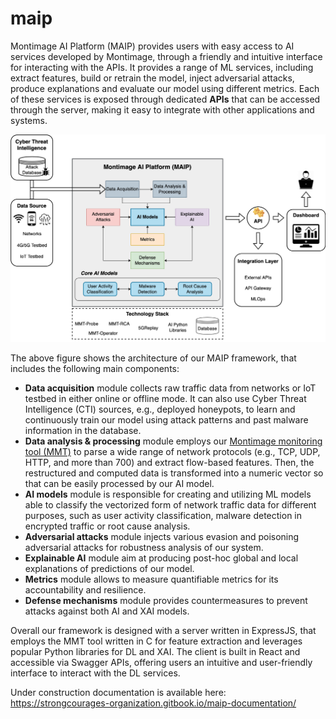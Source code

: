 # maip
Montimage AI Platform (MAIP) provides users with easy access to AI services developed by Montimage, through a friendly and intuitive interface for interacting with the APIs. It provides a range of ML services, including extract features, build or retrain the model, inject adversarial attacks, produce explanations and evaluate our model using different metrics. Each of these services is exposed through dedicated **APIs** that can be accessed through the server, making it easy to integrate with other applications and systems. 

![Architecture of our framework](MAIP_architecture.png)

The above figure shows the architecture of our MAIP framework, that includes the following main components:
- **Data acquisition** module collects raw traffic data from networks or IoT testbed in either online or offline mode. It can also use Cyber Threat Intelligence (CTI) sources, e.g., deployed honeypots, to learn and continuously train our model using attack patterns and past malware information in the database. 
- **Data analysis \& processing** module employs our [Montimage monitoring tool (MMT)](https://github.com/Montimage/mmt-probe) to parse a wide range of network protocols (e.g., TCP, UDP, HTTP, and more than 700) and extract flow-based features. Then, the restructured and computed data is transformed into a numeric vector so that can be easily processed by our AI model.
- **AI models** module is responsible for creating and utilizing ML models able to classify the vectorized form of network traffic data for different purposes, such as user activity classification, malware detection in encrypted traffic or root cause analysis.
- **Adversarial attacks** module injects various evasion and poisoning adversarial attacks for robustness analysis of our system. 
- **Explainable AI** module aim at producing post-hoc global and local explanations of predictions of our model. 
- **Metrics** module allows to measure quantifiable metrics for its accountability and resilience.
- **Defense mechanisms** module provides countermeasures to prevent attacks against both AI and XAI models.

Overall our framework is designed with a server written in ExpressJS, that employs the MMT tool written in C for feature extraction and leverages popular Python libraries for DL and XAI. The client is built in React and accessible via Swagger APIs, offering users an intuitive and user-friendly interface to interact with the DL services.

Under construction documentation is available here: https://strongcourages-organization.gitbook.io/maip-documentation/
